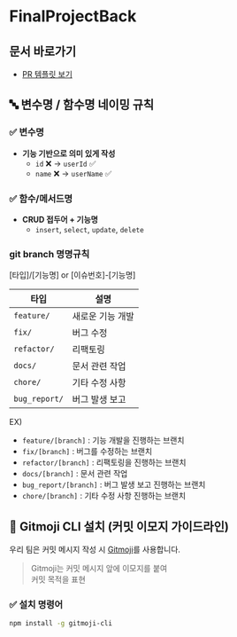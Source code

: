 # FinalProjectBack

## 문서 바로가기
- [PR 템플릿 보기](./.github/PULL_REQUEST_TEMPLATE.md)

## 🔤 변수명 / 함수명 네이밍 규칙

### ✅ 변수명

- **기능 기반으로 의미 있게 작성**
  - `id` ❌ → `userId` ✅
  - `name` ❌ → `userName` ✅

### ✅ 함수/메서드명

- **CRUD 접두어 + 기능명**
  - `insert`, `select`, `update`, `delete`
### git branch 명명규칙

[타입]/[기능명] or [이슈번호]-[기능명]

| 타입 | 설명 |
| --- | --- |
| `feature/` | 새로운 기능 개발 |
| `fix/` | 버그 수정 |
| `refactor/` | 리팩토링 |
| `docs/` | 문서 관련 작업 |
| `chore/` | 기타 수정 사항 |
| `bug_report/` | 버그 발생 보고|
EX) 

- `feature/[branch]` :  기능 개발을 진행하는 브랜치
- `fix/[branch]` : 버그를 수정하는 브랜치
- `refactor/[branch]` : 리팩토링을 진행하는 브랜치
- `docs/[branch]` : 문서 관련 작업 
- `bug_report/[branch]` : 버그 발생 보고 진행하는 브랜치
- `chore/[branch]` : 기타 수정 사항 진행하는 브랜치


## 🧩 Gitmoji CLI 설치 (커밋 이모지 가이드라인)

우리 팀은 커밋 메시지 작성 시 [Gitmoji](https://gitmoji.dev/)를 사용합니다.

> Gitmoji는 커밋 메시지 앞에 이모지를 붙여  
> 커밋 목적을 표현

### ✅ 설치 명령어

```bash
npm install -g gitmoji-cli
